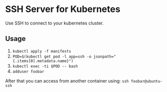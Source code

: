 # SSH Server for Kubernetes
Use SSH to connect to your kubernetes cluster.

## Usage

1. `kubectl apply -f manifests`
1. `POD=$(kubectl get pod -l app=ssh -o jsonpath="{.items[0].metadata.name}")`
1. `kubectl exec -ti $POD -- bash`
1. `adduser foobar`

After that you can access from another container using:
`ssh foobar@ubuntu-ssh`

